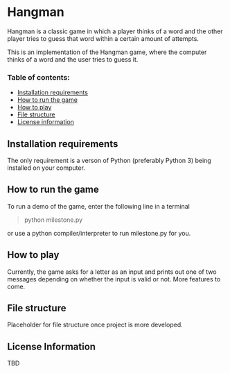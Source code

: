 # Hangman
Hangman is a classic game in which a player thinks of a word and the other player tries to guess that word within a certain amount of attempts.

This is an implementation of the Hangman game, where the computer thinks of a word and the user tries to guess it. 

### Table of contents:
- [Installation requirements](#installation-requirements)
- [How to run the game](#how-to-run-the-game)
- [How to play](#how-to-play)
- [File structure](#file-structure)
- [License information](#license-information)

## Installation requirements

The only requirement is a verson of Python (preferably Python 3) being installed on your computer.

## How to run the game

To run a demo of the game, enter the following line in a terminal

> python milestone.py

or use a python compiler/interpreter to run milestone.py for you.

## How to play

Currently, the game asks for a letter as an input and prints out one of two messages depending on whether the input is valid or not. More features to come.

## File structure

Placeholder for file structure once project is more developed.

## License Information

TBD